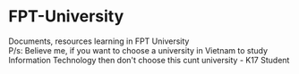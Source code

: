# FPT-University
Documents, resources learning in FPT University <br>
P/s: Believe me, if you want to choose a university in Vietnam to study Information Technology then don't choose this cunt university - K17 Student
